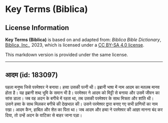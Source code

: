 # Key Terms (Biblica)

## License Information

**Key Terms (Biblica)** is based on and adapted from: _Biblica Bible Dictionary_, [Biblica, Inc.](https://www.biblica.com/), 2023, which is licensed under a [CC BY-SA 4.0 license](https://creativecommons.org/licenses/by-sa/4.0/legalcode.en).

This markdown version is provided under the same license.



--------------------------------

## आदम (id: 183097)

पहला मनुष्य जिसे परमेश्वर ने बनाया। हव्वा उसकी पत्नी थी। इब्रानी भाषा में नाम आदम का मतलब मानव होता है। यह इब्रानी शब्द भूमि के समान भी है। परमेश्वर ने आदम को मिट्टी से बनाया और उसमें जीवन का सांस डाला। जब वह अदन के बगीचे में रहता था, तब उसकी परमेश्वर के साथ मित्रता और शांति थी। उसने हव्वा के साथ मिलकर बगीचे की देखभाल की। उसने परमेश्वर द्वारा बनाए गए सभी प्राणियों का नाम रखा। आदम कैन, हाबिल और शेत का पिता था। जब आदम और हव्वा ने परमेश्वर की आज्ञा मानना बंद कर दिया, तो उन्हें अदन के वाटिका से बाहर जाना पड़ा।


